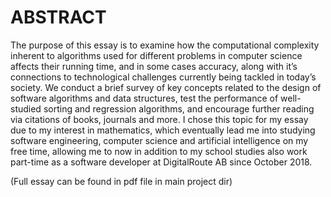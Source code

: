 # ABSTRACT

The purpose of this essay is to examine how the computational complexity inherent to algorithms used
for different problems in computer science affects their running time, and in some cases accuracy,
along with it’s connections to technological challenges currently being tackled in today’s society.
We conduct a brief survey of key concepts related to the design of software algorithms and data
structures, test the performance of well-studied sorting and regression algorithms, and encourage
further reading via citations of books, journals and more. I chose this topic for my essay due to my
interest in mathematics, which eventually lead me into studying software engineering, computer
science and artificial intelligence on my free time, allowing me to now in addition to my school
studies also work part-time as a software developer at DigitalRoute AB since October 2018.

(Full essay can be found in pdf file in main project dir)
